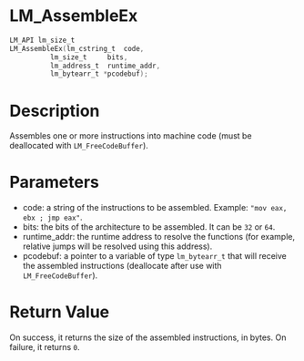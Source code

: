 # LM_AssembleEx

```c
LM_API lm_size_t
LM_AssembleEx(lm_cstring_t  code,
          lm_size_t     bits,
          lm_address_t  runtime_addr,
          lm_bytearr_t *pcodebuf);
```

# Description

Assembles one or more instructions into machine code (must be deallocated with `LM_FreeCodeBuffer`).

# Parameters

- code: a string of the instructions to be assembled. Example: `"mov eax, ebx ; jmp eax"`.
- bits: the bits of the architecture to be assembled. It can be `32` or `64`.
- runtime_addr: the runtime address to resolve the functions (for example, relative jumps will be resolved using this address).
- pcodebuf: a pointer to a variable of type `lm_bytearr_t` that will receive the assembled instructions (deallocate after use with `LM_FreeCodeBuffer`).

# Return Value

On success, it returns the size of the assembled instructions, in bytes. On failure, it returns `0`.

